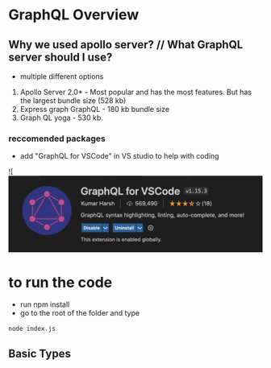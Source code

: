 # GraphQL Overview

## Why we used apollo server? // What GraphQL server should I use?

- multiple different options

1. Apollo Server 2.0\* - Most popular and has the most features. But has the largest bundle size (528 kb)
2. Express graph GraphQL - 180 kb bundle size
3. Graph QL yoga - 530 kb.

### reccomended packages

- add "GraphQL for VSCode" in VS studio to help with coding

![![alt](./Screenshot%202022-09-25%20at%2011.39.37.png)

# to run the code

- run npm install
- go to the root of the folder and type

```
node index.js
```

## Basic Types
